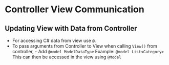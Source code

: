 # Controller View Communication

## Updating View with Data from Controller

- For accessing C# data from view use `@`.
- To pass arguments from Controller to View when calling `View()` from controller, - Add `@model ModelDataType` Example: `@model List<Category>`
  This can then be accessed in the view using `@Model`
